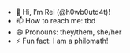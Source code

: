 - 👋 Hi, I’m Rei (@h0wb0utd4t)!
- 📫 How to reach me: tbd
- 😄 Pronouns: they/them, she/her
- ⚡ Fun fact: I am a philomath!

<!---
h0wb0utd4t/h0wb0utd4t is a ✨ special ✨ repository because its `README.md` (this file) appears on your GitHub profile.
You can click the Preview link to take a look at your changes.
--->

